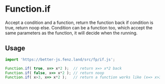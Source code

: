 # Function.if

Accept a condition and a function, return the function back if condition is true, return noop else. 
Condition can be a function too, which accept the same parameters as the function, it will decide when the running. 

## Usage

```javascript
import 'https://better-js.fenz.land/src/fp/if.js';

Function.if( true, x=> x*2 );  // return x=> x*2 back
Function.if( false, x=> x*2 ); // return noop
Function.if( x>3, x=> x*2 );   // return a function works like (x=> x>3? x*2: x)

```
